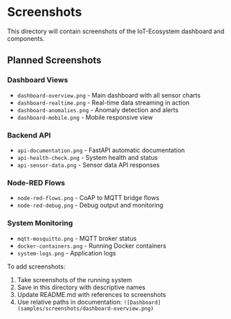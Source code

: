 # Screenshots

This directory will contain screenshots of the IoT-Ecosystem dashboard and components.

## Planned Screenshots

### Dashboard Views
- `dashboard-overview.png` - Main dashboard with all sensor charts
- `dashboard-realtime.png` - Real-time data streaming in action
- `dashboard-anomalies.png` - Anomaly detection and alerts
- `dashboard-mobile.png` - Mobile responsive view

### Backend API
- `api-documentation.png` - FastAPI automatic documentation
- `api-health-check.png` - System health and status
- `api-sensor-data.png` - Sensor data API responses

### Node-RED Flows
- `node-red-flows.png` - CoAP to MQTT bridge flows
- `node-red-debug.png` - Debug output and monitoring

### System Monitoring
- `mqtt-mosquitto.png` - MQTT broker status
- `docker-containers.png` - Running Docker containers
- `system-logs.png` - Application logs

To add screenshots:
1. Take screenshots of the running system
2. Save in this directory with descriptive names
3. Update README.md with references to screenshots
4. Use relative paths in documentation: `![Dashboard](samples/screenshots/dashboard-overview.png)`